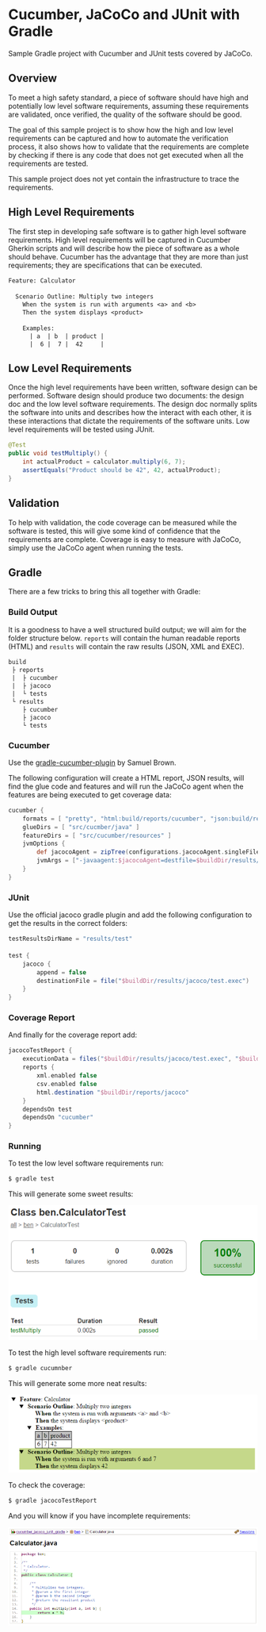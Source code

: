 # Cucumber, JaCoCo and JUnit with Gradle
Sample Gradle project with Cucumber and JUnit tests covered by JaCoCo.

## Overview
To meet a high safety standard, a piece of software should have high and potentially low level software requirements, assuming these requirements are validated, once verified, the quality of the software should be good.

The goal of this sample project is to show how the high and low level requirements can be captured and how to automate the verification process, it also shows how to validate that the requirements are complete by checking if there is any code that does not get executed when all the requirements are tested.

This sample project does not yet contain the infrastructure to trace the requirements.

## High Level Requirements
The first step in developing safe software is to gather high level software requirements.
High level requirements will be captured in Cucumber Gherkin scripts and will describe how the piece of software as a whole should behave.
Cucumber has the advantage that they are more than just requirements; they are specifications that can be executed.

``` gherkin
Feature: Calculator

  Scenario Outline: Multiply two integers
    When the system is run with arguments <a> and <b>
    Then the system displays <product>

    Examples:
      | a  | b  | product |
      |  6 |  7 |  42     |
```

## Low Level Requirements
Once the high level requirements have been written, software design can be performed.
Software design should produce two documents: the design doc and the low level software requirements.
The design doc normally splits the software into units and describes how the interact with each other, it is these interactions that dictate the requirements of the software units.
Low level requirements will be tested using JUnit.

``` java
@Test
public void testMultiply() {
    int actualProduct = calculator.multiply(6, 7);
    assertEquals("Product should be 42", 42, actualProduct);
}
```

## Validation
To help with validation, the code coverage can be measured while the software is tested, this will give some kind of confidence that the requirements are complete.
Coverage is easy to measure with JaCoCo, simply use the JaCoCo agent when running the tests.

## Gradle
There are a few tricks to bring this all together with Gradle:

### Build Output
It is a goodness to have a well structured build output; we will aim for the folder structure below.
`reports` will contain the human readable reports (HTML) and `results` will contain the raw results (JSON, XML and EXEC).

```
build
 ├ reports
 |  ├ cucumber
 |  ├ jacoco
 |  └ tests
 └ results
    ├ cucumber
    ├ jacoco
    └ tests
```

### Cucumber
Use the [gradle-cucumber-plugin](https://github.com/samueltbrown/gradle-cucumber-plugin) by Samuel Brown.

The following configuration will create a HTML report, JSON results, will find the glue code and features and will run the JaCoCo agent when the features are being executed to get coverage data:
``` gradle
cucumber {
    formats = [ "pretty", "html:build/reports/cucumber", "json:build/results/cucumber/cucumber.json" ]
    glueDirs = [ "src/cucmber/java" ]
    featureDirs = [ "src/cucumber/resources" ]
    jvmOptions {
        def jacocoAgent = zipTree(configurations.jacocoAgent.singleFile).filter { it.name == "jacocoagent.jar" }.singleFile
        jvmArgs = ["-javaagent:$jacocoAgent=destfile=$buildDir/results/jacoco/cucumber.exec,append=false"]
    }
}
```

### JUnit
Use the official jacoco gradle plugin and add the following configuration to get the results in the correct folders:

``` gradle
testResultsDirName = "results/test"

test {
    jacoco {
        append = false
        destinationFile = file("$buildDir/results/jacoco/test.exec")
    }
}
```

### Coverage Report
And finally for the coverage report add:

``` gradle
jacocoTestReport {
    executionData = files("$buildDir/results/jacoco/test.exec", "$buildDir/results/jacoco/cucumber.exec")
    reports {
        xml.enabled false
        csv.enabled false
        html.destination "$buildDir/reports/jacoco"
    }
    dependsOn test
    dependsOn "cucumber"
}
```

### Running
To test the low level software requirements run:

``` bash
$ gradle test
```

This will generate some sweet results:

![JUnit](junit.png)

To test the high level software requirements run:

``` bash
$ gradle cucumnber
```

This will generate some more neat results:

![Cucumber](cucumber.png)

To check the coverage:

``` bash
$ gradle jacocoTestReport
```

And you will know if you have incomplete requirements:

![JaCoCo](jacoco.png)
